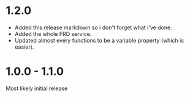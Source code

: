 # 1.2.0

- Added this release markdown so i don't forget what i've done.
- Added the whole FRD service.
- Updated almost every functions to be a variable property (which is easier).

# 1.0.0 - 1.1.0

Most likely initial release